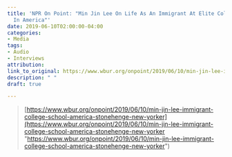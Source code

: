 ```yaml
---
title: 'NPR On Point: "Min Jin Lee On Life As An Immigrant At Elite Colleges — And
  In America"'
date: 2019-06-10T02:00:00-04:00
categories:
- Media
tags:
- Audio
- Interviews
attribution: 
link_to_original: https://www.wbur.org/onpoint/2019/06/10/min-jin-lee-immigrant-college-school-america-stonehenge-new-yorker
description: " "
draft: true

---
```

> [https://www.wbur.org/onpoint/2019/06/10/min-jin-lee-immigrant-college-school-america-stonehenge-new-yorker](https://www.wbur.org/onpoint/2019/06/10/min-jin-lee-immigrant-college-school-america-stonehenge-new-yorker "https://www.wbur.org/onpoint/2019/06/10/min-jin-lee-immigrant-college-school-america-stonehenge-new-yorker")